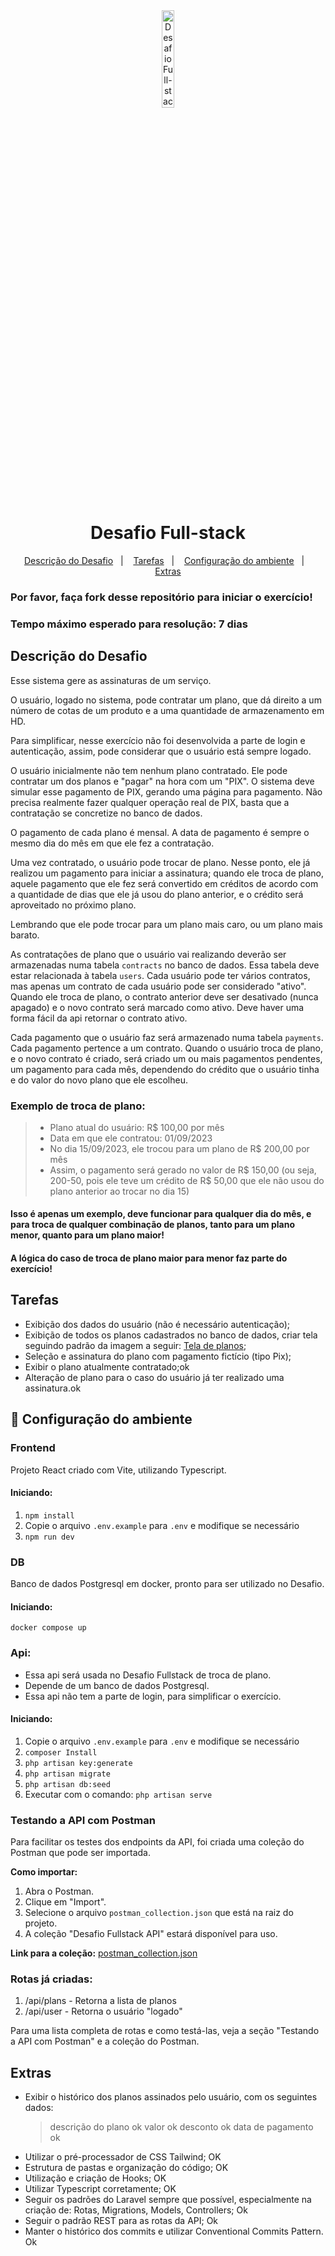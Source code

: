 <div align="center">
  <img alt="Desafio Full-stackt" title="Desafio Full-stack" src="https://garantia.inmediam.com.br//assets/logoInmediamCores-bc0eeaaa.svg" width="20%" />
</div>
<h1 align="center">
    Desafio Full-stack
</h1>

<p align="center">
  <a href="#descrição-do-desafio">Descrição do Desafio</a>&nbsp;&nbsp;&nbsp;|&nbsp;&nbsp;&nbsp;
  <a href="#tarefas">Tarefas</a>&nbsp;&nbsp;&nbsp;|&nbsp;&nbsp;&nbsp;
  <a href="#-configuração-do-ambiente">Configuração do ambiente</a>&nbsp;&nbsp;&nbsp;|&nbsp;&nbsp;&nbsp;
  <a href="#extras">Extras</a>
</p>

### Por favor, faça fork desse repositório para iniciar o exercício!

### Tempo máximo esperado para resolução: 7 dias

## Descrição do Desafio

Esse sistema gere as assinaturas de um serviço.

O usuário, logado no sistema, pode contratar um plano, que dá direito a um número de cotas de um produto e a uma quantidade de armazenamento em HD.

Para simplificar, nesse exercício não foi desenvolvida a parte de login e autenticação, assim, pode considerar que o usuário está sempre logado.

O usuário inicialmente não tem nenhum plano contratado. Ele pode contratar um dos planos e "pagar" na hora com um "PIX". O sistema deve simular esse pagamento de PIX, gerando uma página para pagamento. Não precisa realmente fazer qualquer operação real de PIX, basta que a contratação se concretize no banco de dados.

O pagamento de cada plano é mensal. A data de pagamento é sempre o mesmo dia do mês em que ele fez a contratação.

Uma vez contratado, o usuário pode trocar de plano. Nesse ponto, ele já realizou um pagamento para iniciar a assinatura; quando ele troca de plano, aquele pagamento que ele fez será convertido em créditos de acordo com a quantidade de dias que ele já usou do plano anterior, e o crédito será aproveitado no próximo plano.

Lembrando que ele pode trocar para um plano mais caro, ou um plano mais barato.

As contratações de plano que o usuário vai realizando deverão ser armazenadas numa tabela `contracts` no banco de dados. Essa tabela deve estar relacionada à tabela `users`. Cada usuário pode ter vários contratos, mas apenas um contrato de cada usuário pode ser considerado "ativo". Quando ele troca de plano, o contrato anterior deve ser desativado (nunca apagado) e o novo contrato será marcado como ativo. Deve haver uma forma fácil da api retornar o contrato ativo.

Cada pagamento que o usuário faz será armazenado numa tabela `payments`. Cada pagamento pertence a um contrato. Quando o usuário troca de plano, e o novo contrato é criado, será criado um ou mais pagamentos pendentes, um pagamento para cada mês, dependendo do crédito que o usuário tinha e do valor do novo plano que ele escolheu.

### Exemplo de troca de plano:

> - Plano atual do usuário: R$ 100,00 por mês
> - Data em que ele contratou: 01/09/2023
> - No dia 15/09/2023, ele trocou para um plano de R$ 200,00 por mês
> - Assim, o pagamento será gerado no valor de R$ 150,00 (ou seja, 200-50, pois ele teve um crédito de R$ 50,00 que ele não usou do plano anterior ao trocar no dia 15)

#### Isso é apenas um exemplo, deve funcionar para qualquer dia do mês, e para troca de qualquer combinação de planos, tanto para um plano menor, quanto para um plano maior!

#### A lógica do caso de troca de plano maior para menor faz parte do exercício!

## Tarefas

- Exibição dos dados do usuário (não é necessário autenticação);
- Exibição de todos os planos cadastrados no banco de dados, criar tela seguindo padrão da imagem a seguir: <a target="_blank" href="https://ibb.co/2cPmjtw">Tela de planos</a>;
- Seleção e assinatura do plano com pagamento fictício (tipo Pix);
- Exibir o plano atualmente contratado;ok
- Alteração de plano para o caso do usuário já ter realizado uma assinatura.ok

## 🔧 Configuração do ambiente

### Frontend

Projeto React criado com Vite, utilizando Typescript.

#### Iniciando:

1. `npm install`
2. Copie o arquivo `.env.example` para `.env` e modifique se necessário
3. `npm run dev`

### DB

Banco de dados Postgresql em docker, pronto para ser utilizado no Desafio.

#### Iniciando:

`docker compose up`

### Api:

- Essa api será usada no Desafio Fullstack de troca de plano.
- Depende de um banco de dados Postgresql.
- Essa api não tem a parte de login, para simplificar o exercício.

#### Iniciando:

1. Copie o arquivo `.env.example` para `.env` e modifique se necessário
2. `composer Install`
3. `php artisan key:generate`
4. `php artisan migrate`
5. `php artisan db:seed`
6. Executar com o comando: `php artisan serve`

### Testando a API com Postman

Para facilitar os testes dos endpoints da API, foi criada uma coleção do Postman que pode ser importada.

**Como importar:**

1.  Abra o Postman.
2.  Clique em "Import".
3.  Selecione o arquivo `postman_collection.json` que está na raiz do projeto.
4.  A coleção "Desafio Fullstack API" estará disponível para uso.

**Link para a coleção:**
[postman_collection.json](postman_collection.json)

### Rotas já criadas:

1. /api/plans - Retorna a lista de planos
2. /api/user - Retorna o usuário "logado"

Para uma lista completa de rotas e como testá-las, veja a seção "Testando a API com Postman" e a coleção do Postman.

## Extras

- Exibir o histórico dos planos assinados pelo usuário, com os seguintes dados: <br/>
  > descrição do plano ok
  > valor ok
  > desconto ok
  > data de pagamento ok
- Utilizar o pré-processador de CSS Tailwind; OK
- Estrutura de pastas e organização do código; OK
- Utilização e criação de Hooks; OK
- Utilizar Typescript corretamente; OK
- Seguir os padrões do Laravel sempre que possível, especialmente na criação de: Rotas, Migrations, Models, Controllers; Ok
- Seguir o padrão REST para as rotas da API; Ok
- Manter o histórico dos commits e utilizar Conventional Commits Pattern. Ok
